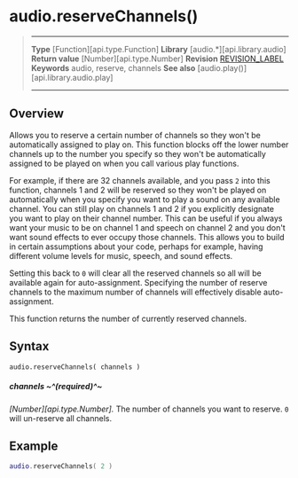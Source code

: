 
# audio.reserveChannels()

> --------------------- ------------------------------------------------------------------------------------------
> __Type__              [Function][api.type.Function]
> __Library__           [audio.*][api.library.audio]
> __Return value__      [Number][api.type.Number]
> __Revision__          [REVISION_LABEL](REVISION_URL)
> __Keywords__          audio, reserve, channels
> __See also__          [audio.play()][api.library.audio.play]
> --------------------- ------------------------------------------------------------------------------------------


## Overview

Allows you to reserve a certain number of channels so they won't be automatically assigned to play on. This function blocks off the lower number channels up to the number you specify so they won't be automatically assigned to be played on when you call various play functions.

For example, if there are 32 channels available, and you pass `2` into this function, channels 1 and 2 will be reserved so they won't be played on automatically when you specify you want to play a sound on any available channel. You can still play on channels 1 and 2 if you explicitly designate you want to play on their channel number. This can be useful if you always want your music to be on channel 1 and speech on channel 2 and you don't want sound effects to ever occupy those channels. This allows you to build in certain assumptions about your code, perhaps for example, having different volume levels for music, speech, and sound effects.

Setting this back to `0` will clear all the reserved channels so all will be available again for auto-assignment. Specifying the number of reserve channels to the maximum number of channels will effectively disable auto-assignment.

This function returns the number of currently reserved channels.

## Syntax

	audio.reserveChannels( channels )

##### channels ~^(required)^~
_[Number][api.type.Number]._ The number of channels you want to reserve. `0` will un-reserve all channels.


## Example

`````lua
audio.reserveChannels( 2 )
`````
